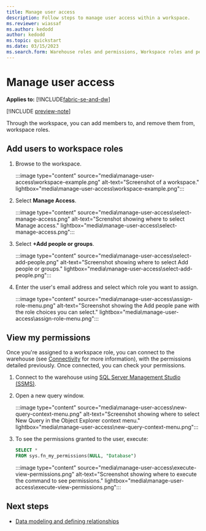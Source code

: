 ```yaml
---
title: Manage user access
description: Follow steps to manage user access within a workspace.
ms.reviewer: wiassaf
ms.author: kedodd
author: kedodd
ms.topic: quickstart
ms.date: 03/15/2023
ms.search.form: Warehouse roles and permissions, Workspace roles and permissions
---
```


# Manage user access

**Applies to:** [!INCLUDE[fabric-se-and-dw](includes/applies-to-version/fabric-se-and-dw.md)]

[!INCLUDE [preview-note](../includes/preview-note.md)]

Through the workspace, you can add members to, and remove them from, workspace roles.

## Add users to workspace roles

1. Browse to the workspace.

   :::image type="content" source="media\manage-user-access\workspace-example.png" alt-text="Screenshot of a workspace." lightbox="media\manage-user-access\workspace-example.png":::

1. Select **Manage Access**.

   :::image type="content" source="media\manage-user-access\select-manage-access.png" alt-text="Screnshot showing where to select Manage access." lightbox="media\manage-user-access\select-manage-access.png":::

1. Select **+Add people or groups**.

   :::image type="content" source="media\manage-user-access\select-add-people.png" alt-text="Screenshot showing where to select Add people or groups." lightbox="media\manage-user-access\select-add-people.png":::

1. Enter the user's email address and select which role you want to assign.

   :::image type="content" source="media\manage-user-access\assign-role-menu.png" alt-text="Screenshot showing the Add people pane with the role choices you can select." lightbox="media\manage-user-access\assign-role-menu.png":::

## View my permissions

Once you're assigned to a workspace role, you can connect to the warehouse (see [Connectivity](connectivity.md) for more information), with the permissions detailed previously. Once connected, you can check your permissions.

1. Connect to the warehouse using [SQL Server Management Studio (SSMS)](https://aka.ms/ssms).

1. Open a new query window.

   :::image type="content" source="media\manage-user-access\new-query-context-menu.png" alt-text="Screenshot showing where to select New Query in the Object Explorer context menu." lightbox="media\manage-user-access\new-query-context-menu.png":::

1. To see the permissions granted to the user, execute:

   ```sql
   SELECT *
   FROM sys.fn_my_permissions(NULL, "Database")
   ```

   :::image type="content" source="media\manage-user-access\execute-view-permissions.png" alt-text="Screenshot showing where to execute the command to see permissions." lightbox="media\manage-user-access\execute-view-permissions.png":::

## Next steps

- [Data modeling and defining relationships](data-modeling-defining-relationships.md)
